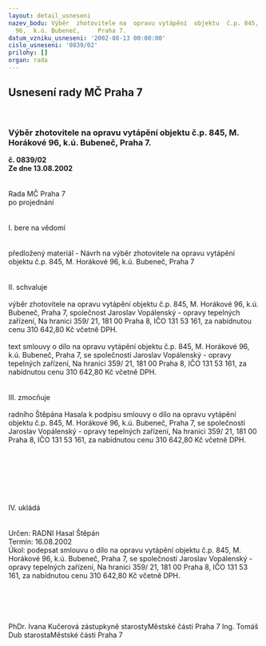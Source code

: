 ```yaml
---
layout: detail_usneseni
nazev_bodu: Výběr  zhotovitele na  opravu vytápění  objektu  č.p. 845, M. Horákové
  96,  k.ú. Bubeneč,     Praha 7.
datum_vzniku_usneseni: '2002-08-13 00:00:00'
cislo_usneseni: '0839/02'
prilohy: []
organ: rada
---
```

<div id="ucUsn_pList" class="usn">
	<span><h2>Usnesení rady MČ Praha 7 </h2>
<br></span><div class="standBody">
<span><h3>Výběr  zhotovitele na  opravu vytápění  objektu  č.p. 845, M. Horákové 96,  k.ú. Bubeneč,     Praha 7.</h3></span><div class="center">
		<strong>č. 0839/02</strong><br>
	</div>
<div class="center">
		<strong>Ze dne 13.08.2002</strong><br><br>
	</div>
<br>Rada MČ Praha 7<br>po projednání<br><br><br>I.	bere na vědomí<br><br> <br>předložený materiál - Návrh na výběr zhotovitele na opravu vytápění objektu  č.p. 845,  M. Horákové 96,  k.ú. Bubeneč,  Praha 7<br><br><br>II.	schvaluje <br><br>výběr  zhotovitele  na opravu vytápění objektu  č.p. 845, M. Horákové 96,  k.ú. Bubeneč,  Praha 7, společnost  Jaroslav  Vopálenský - opravy  tepelných  zařízení, Na hranici 359/ 21, 181 00 Praha 8, IČO 131 53 161, za nabídnutou  cenu  310 642,80 Kč  včetně DPH.<br><br>text smlouvy o dílo na opravu vytápění objektu  č.p. 845, M. Horákové 96,  k.ú. Bubeneč,  Praha 7, se  společností Jaroslav  Vopálenský - opravy  tepelných  zařízení, Na hranici 359/ 21, 181 00 Praha 8, IČO 131 53 161, za nabídnutou  cenu  310 642,80 Kč  včetně DPH.<br><br><br>III.	zmocňuje <br><br>radního  Štěpána Hasala k podpisu  smlouvy o dílo na opravu vytápění objektu  č.p. 845, M. Horákové 96,  k.ú. Bubeneč,  Praha 7, se společností Jaroslav Vopálenský - opravy  tepelných  zařízení, Na hranici  359/ 21, 181 00 Praha 8, IČO 131 53 161, za nabídnutou  cenu  310 642,80 Kč  včetně DPH.<br><br><br><br><br><br><br><br>IV.	ukládá <br><br> <br>Určen:	RADNI Hasal Štěpán<br>Termín: 16.08.2002<br>Úkol:	podepsat smlouvu o dílo na opravu vytápění objektu  č.p. 845, M. Horákové 96,  k.ú. Bubeneč,  Praha 7, se společností Jaroslav  Vopálenský - opravy  tepelných  zařízení, Na hranici 359/ 21, 181 00 Praha 8, IČO 131 53 161, za nabídnutou  cenu  310 642,80 Kč  včetně DPH.<br> <br><br><br> <br>	<br>PhDr. Ivana Kučerová zástupkyně starostyMěstské části Praha 7	Ing. Tomáš Dub starostaMěstské části Praha 7<br>	<br><br>
</div>
</div>